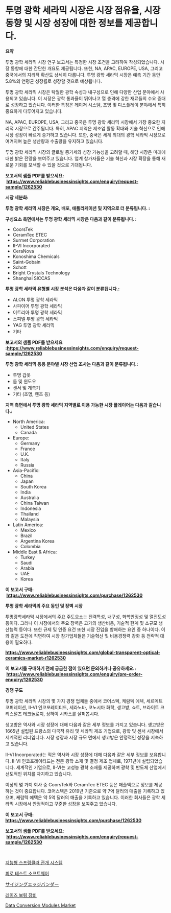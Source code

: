 <p><h1>투명 광학 세라믹 시장은 시장 점유율, 시장 동향 및 시장 성장에 대한 정보를 제공합니다.</h1></p><p><strong>요약</strong></p>
<p><p>투명 광학 세라믹 시장 연구 보고서는 특정한 시장 조건을 고려하여 작성되었습니다. 시장 동향에 대한 간단한 개요도 제공됩니다. 또한, NA, APAC, EUROPE, USA, 그리고 중국에서의 지리적 확산도 상세히 다룹니다. 투명 광학 세라믹 시장은 예측 기간 동안 5.8%의 연평균 성장률로 성장할 것으로 예상됩니다.</p><p>투명 광학 세라믹 시장은 탁월한 광학 속성과 내구성으로 인해 다양한 산업 분야에서 사용되고 있습니다. 이 시장은 광학 통과율이 뛰어나고 열 충격에 강한 재료들의 수요 증대로 성장하고 있습니다. 이러한 특징은 레이저 시스템, 조명 및 디스플레이 분야에서 특히 중요하게 다루어지고 있습니다.</p><p>NA, APAC, EUROPE, USA, 그리고 중국은 투명 광학 세라믹 시장에서 가장 중요한 지리적 시장으로 간주됩니다. 특히, APAC 지역은 제조업 활동 확대와 기술 혁신으로 인해 시장 성장이 빠르게 증가하고 있습니다. 또한, 중국은 세계 최대의 광학 세라믹 시장으로 여겨지며 높은 생산량과 수출량을 유지하고 있습니다.</p><p>투명 광학 세라믹 시장의 글로벌 증가세와 성장 가능성을 고려할 때, 해당 시장은 미래에 대한 밝은 전망을 보여주고 있습니다. 업계 참가자들은 기술 혁신과 시장 확장을 통해 새로운 기회를 모색할 수 있을 것으로 기대됩니다.</p></p>
<p><strong>보고서의 샘플 PDF를 받으세요: &nbsp;<a href="https://www.reliablebusinessinsights.com/enquiry/request-sample/1262530">https://www.reliablebusinessinsights.com/enquiry/request-sample/1262530</a></strong></p>
<p><strong>시장 세분화:</strong></p>
<p><strong> 투명 광학 세라믹 시장은 개요, 배포, 애플리케이션 및 지역으로 더 분류됩니다. :</strong></p>
<p><strong>구성요소 측면에서는 투명 광학 세라믹 시장은 다음과 같이 분류됩니다.:</strong></p>
<p><ul><li>CoorsTek</li><li>CeramTec ETEC</li><li>Surmet Corporation</li><li>II-VI Incorporated</li><li>CeraNova</li><li>Konoshima Chemicals</li><li>Saint-Gobain</li><li>Schott</li><li>Bright Crystals Technology</li><li>Shanghai SICCAS</li></ul></p>
<p><strong> 투명 광학 세라믹 유형별 시장 분석은 다음과 같이 분류됩니다.:</strong></p>
<p><ul><li>ALON 투명 광학 세라믹</li><li>사파이어 투명 광학 세라믹</li><li>이트리아 투명 광학 세라믹</li><li>스피넬 투명 광학 세라믹</li><li>YAG 투명 광학 세라믹</li><li>기타</li></ul></p>
<p><strong>보고서의 샘플 PDF를 받으세요 :<a href="https://www.reliablebusinessinsights.com/enquiry/request-sample/1262530">https://www.reliablebusinessinsights.com/enquiry/request-sample/1262530</a></strong></p>
<p><strong> 투명 광학 세라믹 응용 분야별 시장 산업 조사는 다음과 같이 분류됩니다.:</strong></p>
<p><ul><li>투명 갑옷</li><li>돔 및 윈도우</li><li>센서 및 계측기</li><li>기타 (조명, 렌즈 등)</li></ul></p>
<p><strong>지역 측면에서 투명 광학 세라믹 지역별로 이용 가능한 시장 플레이어는 다음과 같습니다.:</strong></p>
<p><ul>
    <li>
        North America:
        <ul>
            <li>United States</li>
            <li>Canada</li>
        </ul>
    </li>
    <li>
        Europe:
        <ul>
            <li>Germany</li>
            <li>France</li>
            <li>U.K.</li>
            <li>Italy</li>
            <li>Russia</li>
        </ul>
    </li>
    <li>
        Asia-Pacific:
        <ul>
            <li>China</li>
            <li>Japan</li>
            <li>South Korea</li>
            <li>India</li>
            <li>Australia</li>
            <li>China Taiwan</li>
            <li>Indonesia</li>
            <li>Thailand</li>
            <li>Malaysia</li>
        </ul>
    </li>
    <li>
        Latin America:
        <ul>
            <li>Mexico</li>
            <li>Brazil</li>
            <li>Argentina Korea</li>
            <li>Colombia</li>
        </ul>
    </li>
    <li>
        Middle East & Africa:
        <ul>
            <li>Turkey</li>
            <li>Saudi</li>
            <li>Arabia</li>
            <li>UAE</li>
            <li>Korea</li>
        </ul>
    </li>
    </ul></p>
<p><strong>이 보고서 구매: &nbsp;<a href="https://www.reliablebusinessinsights.com/purchase/1262530">https://www.reliablebusinessinsights.com/purchase/1262530</a></strong></p>
<p><strong>투명 광학 세라믹의 주요 동인 및 장벽 시장</strong></p>
<p><p>투명광학세라믹 시장에서의 주요 주도요소는 전력특성, 내구성, 화학안정성 및 열전도성 등이다. 그러나 이 시장에서의 주요 장벽은 고가의 생산비용, 기술적 한계 및 소규모 생산능력 등이다. 또한 규제 및 인증 요건 또한 시장 진입을 방해하는 요인 중 하나이다. 이와 같은 도전에 직면하여 시장 참가업체들은 기술혁신 및 비용경쟁력 강화 등 전략적 대응이 필요하다.</p></p>
<p><strong><a href="https://www.reliablebusinessinsights.com/global-transparent-optical-ceramics-market-r1262530">https://www.reliablebusinessinsights.com/global-transparent-optical-ceramics-market-r1262530</a></strong></p>
<p><strong>이 보고서를 구매하기 전에 궁금한 점이 있으면 문의하거나 공유하세요.: &nbsp;<a href="https://www.reliablebusinessinsights.com/enquiry/pre-order-enquiry/1262530">https://www.reliablebusinessinsights.com/enquiry/pre-order-enquiry/1262530</a></strong></p>
<p><strong>경쟁 구도</strong></p>
<p><p>투명 광학 세라믹 시장의 몇 가지 경쟁 업체들 중에서 코어스텍, 케람텍 에텍, 세르메트 코퍼레이션, II-VI 인코포레이티드, 세라노바, 코노시마 화학, 생고방, 쇼트, 브라이트 크리스털즈 테크놀로지, 상하이 시카스를 살펴봅시다. </p><p>생고방은 역사와 시장 성장에 대해 다음과 같은 세부 정보를 가지고 있습니다. 생고방은 1665년 설립된 프랑스의 다국적 유리 및 세라믹 제조 기업으로, 광학 및 센서 시장에서 세계적인 리더입니다. 시장 성장과 시장 규모 면에서 생고방은 안정적인 성장을 지속하고 있습니다.</p><p>II-VI Incorporated는 적은 역사와 시장 성장에 대해 다음과 같은 세부 정보를 보유합니다. II-VI 인코포레이티드는 전문 광학 소재 및 결정 제조 업체로, 1971년에 설립되었습니다. 세계적인 기업으로, II-VI는 고성능 광학 소재를 제공하며 광학 및 반도체 산업에서 선도적인 위치를 차지하고 있습니다.</p><p>이상의 몇 가지 회사 중 CoorsTek와 CeramTec ETEC 등은 매출액으로 정보를 제공하는 것이 중요합니다. 코어스텍은 2019년 기준으로 약 7억 달러의 매출을 기록하고 있으며, 케람텍 에텍은 약 5억 달러의 매출을 기록하고 있습니다. 이러한 회사들은 광학 세라믹 시장에서 안정적이고 꾸준한 성장을 보여주고 있습니다.</p></p>
<p><strong>이 보고서 구매: &nbsp; <a href="https://www.reliablebusinessinsights.com/purchase/1262530">https://www.reliablebusinessinsights.com/purchase/1262530</a></strong></p>
<p><strong>보고서의 샘플 PDF를 받으세요: &nbsp;<a href="https://www.reliablebusinessinsights.com/enquiry/request-sample/1262530">https://www.reliablebusinessinsights.com/enquiry/request-sample/1262530</a></strong><strong></strong></p>
<p>&nbsp;</p>
<p><p><a href="https://medium.com/@heatherelasquez5675/%EC%A7%80%EB%8A%A5%ED%98%95-%EB%AC%BC%EB%BF%8C%EB%A6%AC%EA%B0%9C-%EA%B4%80%EA%B0%9C-%EC%8B%9C%EC%8A%A4%ED%85%9C-%EC%8B%9C%EC%9E%A5-%EC%84%B1%EA%B3%B5%EC%A0%81%EC%9D%B8-%EB%B9%84%EC%A6%88%EB%8B%88%EC%8A%A4-%EC%A0%84%EB%9E%B5%EC%9D%98-%EC%97%B4%EC%87%A0-2031%EB%85%84%EA%B9%8C%EC%A7%80-%EC%98%88%EC%B8%A1-6fbe76e288a6">지능형 스프링클러 관개 시스템</a></p><p><a href="https://github.com/vsn7qpua81q/Market-Research-Report-List-2/blob/main/976142092204.md">피로 테스트 소프트웨어</a></p><p><a href="https://medium.com/@jacksonwiza1924/%E3%82%B5%E3%82%A4%E3%82%B8%E3%83%B3%E3%82%B0%E3%82%A8%E3%83%83%E3%82%B8%E3%83%90%E3%83%B3%E3%83%80%E3%83%BC%E3%83%9E%E3%83%BC%E3%82%B1%E3%83%83%E3%83%88%E3%83%AC%E3%83%9D%E3%83%BC%E3%83%88%E3%81%AF-%E3%81%93%E3%81%AE%E5%B8%82%E5%A0%B4%E3%81%AE%E6%9C%80%E6%96%B0%E3%81%AE%E3%83%88%E3%83%AC%E3%83%B3%E3%83%89%E3%81%A8%E6%88%90%E9%95%B7%E6%A9%9F%E4%BC%9A%E3%82%92%E6%98%8E%E3%82%89%E3%81%8B%E3%81%AB%E3%81%97%E3%81%BE%E3%81%99-2f9b96da5e49">サイジングエッジバンダー</a></p><p><a href="https://github.com/trmesnao7959541/Market-Research-Report-List-2/blob/main/757220392203.md">레이즈 보링 장비</a></p><p><a href="https://issuu.com/reportprime-2/docs/data-conversion-modules-market-size-2030.pptx">Data Conversion Modules Market</a></p></p>